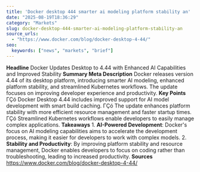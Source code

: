 ```yaml
---
title: 'Docker desktop 444 smarter ai modeling platform stability an'
date: "2025-08-19T18:36:29"
category: "Markets"
slug: docker-desktop-444-smarter-ai-modeling-platform-stability-an
source_urls:
  - "https://www.docker.com/blog/docker-desktop-4-44/"
seo:
  keywords: ["news", "markets", "brief"]
---
```

**Headline** Docker Updates Desktop to 4.44 with Enhanced AI Capabilities and Improved Stability  **Summary Meta Description** Docker releases version 4.44 of its desktop platform, introducing smarter AI modeling, enhanced platform stability, and streamlined Kubernetes workflows. The update focuses on improving developer experience and productivity.  **Key Points**  ΓÇó Docker Desktop 4.44 includes improved support for AI model development with smart build caching. ΓÇó The update enhances platform stability with more efficient resource management and faster startup times. ΓÇó Streamlined Kubernetes workflows enable developers to easily manage complex applications.  **Takeaways**  1. **AI-Powered Development**: Docker's focus on AI modeling capabilities aims to accelerate the development process, making it easier for developers to work with complex models. 2. **Stability and Productivity**: By improving platform stability and resource management, Docker enables developers to focus on coding rather than troubleshooting, leading to increased productivity.  **Sources** https://www.docker.com/blog/docker-desktop-4-44/ 
